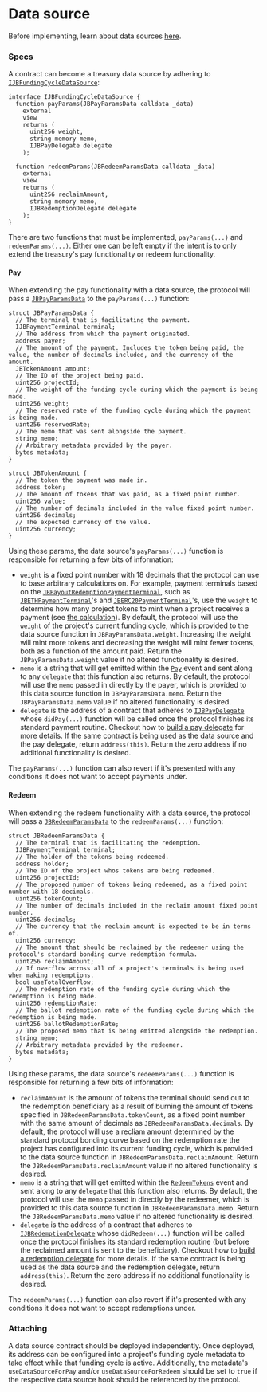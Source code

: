 # Data source

Before implementing, learn about data sources [here](/learn/glossary/data-source.md).
### Specs

A contract can become a treasury data source by adhering to [`IJBFundingCycleDataSource`](/api/interfaces/ijbfundingcycledatasource.md):

```solidity
interface IJBFundingCycleDataSource {
  function payParams(JBPayParamsData calldata _data)
    external
    view
    returns (
      uint256 weight,
      string memory memo,
      IJBPayDelegate delegate
    );

  function redeemParams(JBRedeemParamsData calldata _data)
    external
    view
    returns (
      uint256 reclaimAmount,
      string memory memo,
      IJBRedemptionDelegate delegate
    );
}
```

There are two functions that must be implemented, `payParams(...)` and `redeemParams(...)`. Either one can be left empty if the intent is to only extend the treasury's pay functionality or redeem functionality.

#### Pay

When extending the pay functionality with a data source, the protocol will pass a [`JBPayParamsData`](/api/data-structures/jbpayparamsdata.md) to the `payParams(...)` function:

```solidity
struct JBPayParamsData {
  // The terminal that is facilitating the payment.
  IJBPaymentTerminal terminal;
  // The address from which the payment originated.
  address payer;
  // The amount of the payment. Includes the token being paid, the value, the number of decimals included, and the currency of the amount.
  JBTokenAmount amount;
  // The ID of the project being paid.
  uint256 projectId;
  // The weight of the funding cycle during which the payment is being made.
  uint256 weight;
  // The reserved rate of the funding cycle during which the payment is being made.
  uint256 reservedRate;
  // The memo that was sent alongside the payment.
  string memo;
  // Arbitrary metadata provided by the payer.
  bytes metadata;
}
```

```solidity
struct JBTokenAmount {
  // The token the payment was made in.
  address token;
  // The amount of tokens that was paid, as a fixed point number.
  uint256 value;
  // The number of decimals included in the value fixed point number.
  uint256 decimals;
  // The expected currency of the value.
  uint256 currency;
}
```

Using these params, the data source's `payParams(...)` function is responsible for returning a few bits of information:

* `weight` is a fixed point number with 18 decimals that the protocol can use to base arbitrary calculations on. For example, payment terminals based on the [`JBPayoutRedemptionPaymentTerminal`](/api/contracts/or-abstract/jbpayoutredemptionpaymentterminal), such as [`JBETHPaymentTerminal`](/api/contracts/or-payment-terminals/jbethpaymentterminal/)'s and [`JBERC20PaymentTerminal`](/api/contracts/or-payment-terminals/jberc20paymentterminal/)'s, use the `weight` to determine how many project tokens to mint when a project receives a payment (see [the calculation](/api/contracts/jbpaymentterminalstore/write/recordpaymentfrom.md)). By default, the protocol will use the `weight` of the project's current funding cycle, which is provided to the data source function in `JBPayParamsData.weight`. Increasing the weight will mint more tokens and decreasing the weight will mint fewer tokens, both as a function of the amount paid. Return the `JBPayParamsData.weight` value if no altered functionality is desired.
* `memo` is a string that will get emitted within the [`Pay`](/api/contracts/or-abstract/jbpayoutredemptionpaymentterminal/events/pay.md) event and sent along to any `delegate` that this function also returns. By default, the protocol will use the `memo` passed in directly by the payer, which is provided to this data source function in `JBPayParamsData.memo`. Return the `JBPayParamsData.memo` value if no altered functionality is desired.
* `delegate` is the address of a contract that adheres to [`IJBPayDelegate`](/api/interfaces/ijbpaydelegate.md) whose `didPay(...)` function will be called once the protocol finishes its standard payment routine. Checkout how to [build a pay delegate](/build/treasury-extensions/pay-delegate.md) for more details. If the same contract is being used as the data source and the pay delegate, return `address(this)`. Return the zero address if no additional functionality is desired.

The `payParams(...)` function can also revert if it's presented with any conditions it does not want to accept payments under. 

#### Redeem
 
When extending the redeem functionality with a data source, the protocol will pass a [`JBRedeemParamsData`](/api/data-structures/jbredeemparamsdata.md) to the `redeemParams(...)` function:

```solidity
struct JBRedeemParamsData {
  // The terminal that is facilitating the redemption.
  IJBPaymentTerminal terminal;
  // The holder of the tokens being redeemed.
  address holder;
  // The ID of the project whos tokens are being redeemed.
  uint256 projectId;
  // The proposed number of tokens being redeemed, as a fixed point number with 18 decimals.
  uint256 tokenCount;
  // The number of decimals included in the reclaim amount fixed point number.
  uint256 decimals;
  // The currency that the reclaim amount is expected to be in terms of.
  uint256 currency;
  // The amount that should be reclaimed by the redeemer using the protocol's standard bonding curve redemption formula.
  uint256 reclaimAmount;
  // If overflow across all of a project's terminals is being used when making redemptions.
  bool useTotalOverflow;
  // The redemption rate of the funding cycle during which the redemption is being made.
  uint256 redemptionRate;
  // The ballot redemption rate of the funding cycle during which the redemption is being made.
  uint256 ballotRedemptionRate;
  // The proposed memo that is being emitted alongside the redemption.
  string memo;
  // Arbitrary metadata provided by the redeemer.
  bytes metadata;
}
```

Using these params, the data source's `redeemParams(...)` function is responsible for returning a few bits of information:

* `reclaimAmount` is the amount of tokens the terminal should send out to the redemption beneficiary as a result of burning the amount of tokens specified in `JBRedeemParamsData.tokenCount`, as a fixed point number with the same amount of decimals as `JBRedeemParamsData.decimals`. By default, the protocol will use a recliam amount determined by the standard protocol bonding curve based on the redemption rate the project has configured into its current funding cycle, which is provided to the data source function in `JBRedeemParamsData.reclaimAmount`. Return the `JBRedeemParamsData.reclaimAmount` value if no altered functionality is desired.
* `memo` is a string that will get emitted within the [`RedeemTokens`](/api/contracts/or-abstract/jbpayoutredemptionpaymentterminal/events/redeemtokens.md) event and sent along to any `delegate` that this function also returns. By default, the protocol will use the `memo` passed in directly by the redeemer, which is provided to this data source function in `JBRedeemParamsData.memo`. Return the `JBRedeemParamsData.memo` value if no altered functionality is desired.
* `delegate` is the address of a contract that adheres to [`IJBRedemptionDelegate`](/api/interfaces/ijbredemptiondelegate.md) whose `didRedeem(...)` function will be called once the protocol finishes its standard redemption routine (but before the reclaimed amount is sent to the beneficiary). Checkout how to [build a redemption delegate](/build/treasury-extensions/redemption-delegate.md) for more details. If the same contract is being used as the data source and the redemption delegate, return `address(this)`. Return the zero address if no additional functionality is desired.

The `redeemParams(...)` function can also revert if it's presented with any conditions it does not want to accept redemptions under. 

### Attaching

A data source contract should be deployed independently. Once deployed, its address can be configured into a project's funding cycle metadata to take effect while that funding cycle is active. Additionally, the metadata's `useDataSourceForPay` and/or `useDataSourceForRedeem` should be set to `true` if the respective data source hook should be referenced by the protocol.
